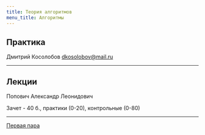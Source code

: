 ```yaml
---
title: Теория алгоритмов
menu_title: Алгоритмы
---
```


## Практика

Дмитрий Косолобов dkosolobov@mail.ru

---



## Лекции

Попович Александр Леонидович

Зачет - 40 б., практики (0-20), контрольные (0-80)

---

[Первая пара](lectures/1)
